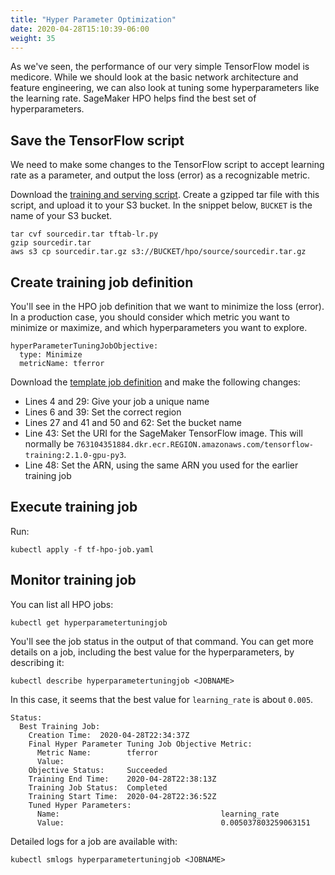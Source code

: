```yaml
---
title: "Hyper Parameter Optimization"
date: 2020-04-28T15:10:39-06:00
weight: 35
---
```


As we've seen, the performance of our very simple TensorFlow model is medicore.  While we should look at the basic network architecture and feature engineering, we can also look at tuning some hyperparameters like the learning rate.  SageMaker HPO helps find the best set of hyperparameters.

## Save the TensorFlow script

We need to make some changes to the TensorFlow script to accept learning rate as a parameter, and output the loss (error) as a recognizable metric.  

Download the [training and serving script](/files/tftab-lr.py).  Create a gzipped tar file with this script, and upload it to your S3 bucket.  In the snippet below, `BUCKET` is the name of your S3 bucket.

    tar cvf sourcedir.tar tftab-lr.py
    gzip sourcedir.tar
    aws s3 cp sourcedir.tar.gz s3://BUCKET/hpo/source/sourcedir.tar.gz

## Create training job definition

You'll see in the HPO job definition that we want to minimize the loss (error).  In a production case, you should consider which metric you want to minimize or maximize, and which hyperparameters you want to explore.

    hyperParameterTuningJobObjective:
      type: Minimize
      metricName: tferror

Download the [template job definition](/files/tf-hpo-job.yaml) and make the following changes:

* Lines 4 and 29: Give your job a unique name
* Lines 6 and 39: Set the correct region
* Lines 27 and 41 and 50 and 62: Set the bucket name
* Line 43: Set the URI for the SageMaker TensorFlow image.  This will normally be `763104351884.dkr.ecr.REGION.amazonaws.com/tensorflow-training:2.1.0-gpu-py3`.
* Line 48: Set the ARN, using the same ARN you used for the earlier training job

## Execute training job 

Run:

    kubectl apply -f tf-hpo-job.yaml

## Monitor training job

You can list all HPO jobs:

    kubectl get hyperparametertuningjob

You'll see the job status in the output of that command.  You can get more details on a job, including the best value for the hyperparameters, by describing it:

    kubectl describe hyperparametertuningjob <JOBNAME>

In this case, it seems that the best value for `learning_rate` is about `0.005`.

    Status:
      Best Training Job:
        Creation Time:  2020-04-28T22:34:37Z
        Final Hyper Parameter Tuning Job Objective Metric:
          Metric Name:        tferror
          Value:
        Objective Status:     Succeeded
        Training End Time:    2020-04-28T22:38:13Z
        Training Job Status:  Completed
        Training Start Time:  2020-04-28T22:36:52Z
        Tuned Hyper Parameters:
          Name:                                    learning_rate
          Value:                                   0.005037803259063151

Detailed logs for a job are available with:

    kubectl smlogs hyperparametertuningjob <JOBNAME>
